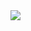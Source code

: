 <img width="auto" src="https://lh3.googleusercontent.com/WSOc10RxszMNE0k2dQuLKGOAhfmP2Nrf1w1Tozt7vUJm34EQELY1395btO6AbVdn0iS0dZWjay8YhZA6CnPiENQW_SLcsrE-0nrdqGWRsmx0uLDwt5YPMM1VHElN5aAQESYoigzM7iBYTD8QwrCQmipLq7XNnckbWFJc_GSJBAm9Z3K91TBrV4Tdnhj_0v080UyoE2ZHNsqV5BLRvWeOTNl0YPX4WjxfEinUQTz3vvr-30T9ZCnAYYnv9EAE4k1rAGxE4rKBcPvlIvaXYucxTZ8XKdBDeXs4-rZIeaJd3dfe67_X5BmdAX3E4xytdwauh9x0bPjiYplTokksfCVClotUvUxqPUJkpitn6RKj_KRKoNxibun8elxyMkZ3qVIlU3hqUrsiM9lWFo0kpj2Clwc1fxoRh_bs_8N23KyQJh2XRFd9GgvVI1AcqsBh_zcJgJE2o4cS5T4Jh6DcoxE2BUyu_WBv-HjzIREQN2Z_vsHoUSEzaf19F8CRTI7e47LZDy8N-DTB--hgb7LK8vwtXMiHdBA6JCtZy9opxInIOFWM7NDAGw_6ey-yVVNOnRlsrRUKeO6PburptaSvRQxtGrYpCpSg-5_L7yPeqfhCrV1PVyjDJFigFDgr0So9n9e1VTlJADjrdm-yRh7_bTbZr1X41TeyW_jpVIubZ99fngMJ7cvlrjAv49z3=w1178-h883-no?authuser=0">
